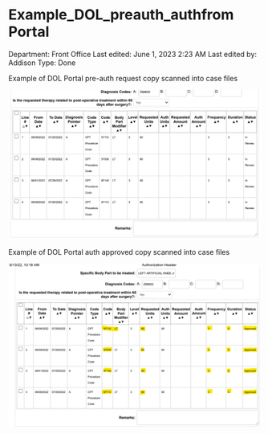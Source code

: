 # Example_DOL_preauth_authfrom Portal

Department: Front Office
Last edited: June 1, 2023 2:23 AM
Last edited by: Addison
Type: Done

Example of DOL Portal pre-auth request copy scanned into case files

![Example_DOL_preauth_authfrom%20Portal%20f5db1ac9897344609ac0ce4add209f49/image1.png](Example_DOL_preauth_authfrom%20Portal%20f5db1ac9897344609ac0ce4add209f49/image1.png)

Example of DOL Portal auth approved copy scanned into case files

![Example_DOL_preauth_authfrom%20Portal%20f5db1ac9897344609ac0ce4add209f49/image2.png](Example_DOL_preauth_authfrom%20Portal%20f5db1ac9897344609ac0ce4add209f49/image2.png)